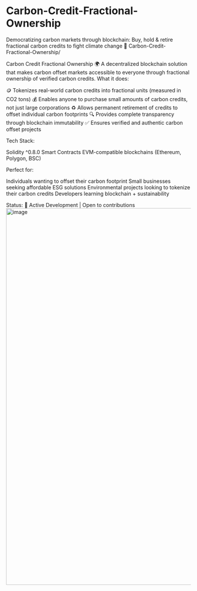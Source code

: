# Carbon-Credit-Fractional-Ownership
Democratizing carbon markets through blockchain: Buy, hold &amp; retire fractional carbon credits to fight climate change 🌱
Carbon-Credit-Fractional-Ownership/


Carbon Credit Fractional Ownership 🌍
A decentralized blockchain solution that makes carbon offset markets accessible to everyone through fractional ownership of verified carbon credits.
What it does:

🪙 Tokenizes real-world carbon credits into fractional units (measured in CO2 tons)
💰 Enables anyone to purchase small amounts of carbon credits, not just large corporations
♻️ Allows permanent retirement of credits to offset individual carbon footprints
🔍 Provides complete transparency through blockchain immutability
✅ Ensures verified and authentic carbon offset projects

Tech Stack:

Solidity ^0.8.0
Smart Contracts
EVM-compatible blockchains (Ethereum, Polygon, BSC)

Perfect for:

Individuals wanting to offset their carbon footprint
Small businesses seeking affordable ESG solutions
Environmental projects looking to tokenize their carbon credits
Developers learning blockchain + sustainability

Status: 🚧 Active Development | Open to contributions
<img width="2031" height="1025" alt="image" src="https://github.com/user-attachments/assets/f3a88fa2-5138-498c-9f15-fbac5217379d" />


